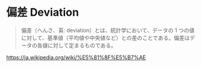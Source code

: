 # 偏差 Deviation

> 偏差（へんさ、英: deviation）とは、統計学において、データの 1 つの値に対して、基準値（平均値や中央値など）との差のことである。偏差はデータの各値に対して定まるものである。

https://ja.wikipedia.org/wiki/%E5%81%8F%E5%B7%AE
